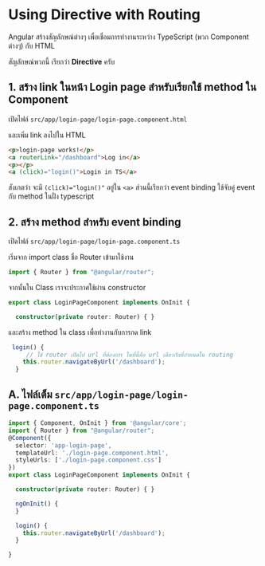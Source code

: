 
# Using Directive with Routing

Angular สร้างสัญลักษณ์ต่างๆ เพื่อเชื่อมการทำงานระหว่าง TypeScript (พวก Component ต่างๆ) กับ HTML 

สัญลักษณ์พวกนี้ เรียกว่า **Directive** ครับ

## 1. สร้าง link ในหน้า Login page สำหรับเรียกใช้ method ใน Component

เปิดไฟล์ `src/app/login-page/login-page.component.html`

และเพิ่ม link ลงไปใน HTML 

```html
<p>login-page works!</p>
<a routerLink="/dashboard">Log in</a>
<p></p>
<a (click)="login()">Login in TS</a>
```

สังเกตว่า จะมี `(click)="login()"` อยู่ใน `<a>`  ส่วนนี้เรียกว่า event binding ใช้จับคู่ event กับ method ในฝั่ง typescript

## 2. สร้าง method สำหรับ event binding 

เปิดไฟล์ `src/app/login-page/login-page.component.ts`

เริ่มจาก import class ชื่อ Router เข้ามาใช้งาน 

```ts
import { Router } from "@angular/router";
```

จากนั้นใน Class เราจะประกาศใช้ผ่าน constructor

```ts
export class LoginPageComponent implements OnInit {

  constructor(private router: Router) { }
```

และสร้าง method ใน class เพื่อทำงานกับการกด link 

```ts
 login() {
     // ใช้ router เปิดไป url ที่ต้องการ ในที่นี้คือ url เดียวกับที่กำหนดใน routing
    this.router.navigateByUrl('/dashboard');
  }
```

## A. ไฟล์เต็ม `src/app/login-page/login-page.component.ts`

```ts
import { Component, OnInit } from '@angular/core';
import { Router } from "@angular/router";
@Component({
  selector: 'app-login-page',
  templateUrl: './login-page.component.html',
  styleUrls: ['./login-page.component.css']
})
export class LoginPageComponent implements OnInit {

  constructor(private router: Router) { }

  ngOnInit() {
  }

  login() {
    this.router.navigateByUrl('/dashboard');
  }

}
```

